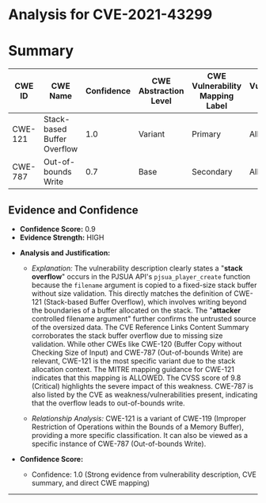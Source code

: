 # Analysis for CVE-2021-43299

# Summary
| CWE ID | CWE Name | Confidence | CWE Abstraction Level | CWE Vulnerability Mapping Label | CWE-Vulnerability Mapping Notes |
|---|---|---|---|---|---|
| CWE-121 | Stack-based Buffer Overflow | 1.0 | Variant | Primary | Allowed |
| CWE-787 | Out-of-bounds Write | 0.7 | Base | Secondary | Allowed |

## Evidence and Confidence

*   **Confidence Score:** 0.9
*   **Evidence Strength:** HIGH

- **Analysis and Justification:**  
  - *Explanation:* The vulnerability description clearly states a "**stack overflow**" occurs in the PJSUA API's `pjsua_player_create` function because the `filename` argument is copied to a fixed-size stack buffer without size validation. This directly matches the definition of CWE-121 (Stack-based Buffer Overflow), which involves writing beyond the boundaries of a buffer allocated on the stack. The "**attacker** controlled filename argument" further confirms the untrusted source of the oversized data. The CVE Reference Links Content Summary corroborates the stack buffer overflow due to missing size validation. While other CWEs like CWE-120 (Buffer Copy without Checking Size of Input) and CWE-787 (Out-of-bounds Write) are relevant, CWE-121 is the most specific variant due to the stack allocation context. The MITRE mapping guidance for CWE-121 indicates that this mapping is ALLOWED. The CVSS score of 9.8 (Critical) highlights the severe impact of this weakness. CWE-787 is also listed by the CVE as weakness/vulnerabilities present, indicating that the overflow leads to out-of-bounds write.

  - *Relationship Analysis:* CWE-121 is a variant of CWE-119 (Improper Restriction of Operations within the Bounds of a Memory Buffer), providing a more specific classification. It can also be viewed as a specific instance of CWE-787 (Out-of-bounds Write).

- **Confidence Score:**
  - Confidence: 1.0 (Strong evidence from vulnerability description, CVE summary, and direct CWE mapping)

---